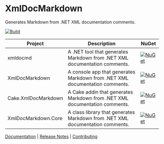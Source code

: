 # XmlDocMarkdown

Generates Markdown from .NET XML documentation comments.

[![Build](https://github.com/ejball/XmlDocMarkdown/workflows/Build/badge.svg)](https://github.com/ejball/XmlDocMarkdown/actions?query=workflow%3ABuild)

Project | Description | NuGet
--- | --- | ---
xmldocmd | A .NET tool that generates Markdown from .NET XML documentation comments. | [![NuGet](https://img.shields.io/nuget/v/xmldocmd.svg)](https://www.nuget.org/packages/xmldocmd)
XmlDocMarkdown | A console app that generates Markdown from .NET XML documentation comments. | [![NuGet](https://img.shields.io/nuget/v/XmlDocMarkdown.svg)](https://www.nuget.org/packages/XmlDocMarkdown)
Cake.XmlDocMarkdown | A Cake addin that generates Markdown from .NET XML documentation comments. | [![NuGet](https://img.shields.io/nuget/v/Cake.XmlDocMarkdown.svg)](https://www.nuget.org/packages/Cake.XmlDocMarkdown)
XmlDocMarkdown.Core | A class library that generates Markdown from .NET XML documentation comments. | [![NuGet](https://img.shields.io/nuget/v/XmlDocMarkdown.Core.svg)](https://www.nuget.org/packages/XmlDocMarkdown.Core)

[Documentation](https://ejball.com/XmlDocMarkdown/) | [Release Notes](ReleaseNotes.md) | [Contributing](CONTRIBUTING.md)

